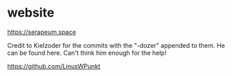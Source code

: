 # website
https://serapeum.space

Credit to Kielzoder for the commits with the "-dozer" appended to them. He can be found here. Can't think him enough for the help!

https://github.com/LinusWPunkt
